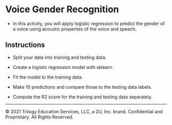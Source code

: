 # Voice Gender Recognition

* In this activity, you will apply logistic regression to predict the gender of a voice using acoustic properties of the voice and speech.

## Instructions

* Split your data into training and testing data.

* Create a logistic regression model with sklearn.

* Fit the model to the training data.

* Make 10 predictions and compare those to the testing data labels.

* Compute the R2 score for the training and testing data separately.

- - -

© 2021 Trilogy Education Services, LLC, a 2U, Inc. brand. Confidential and Proprietary. All Rights Reserved.
